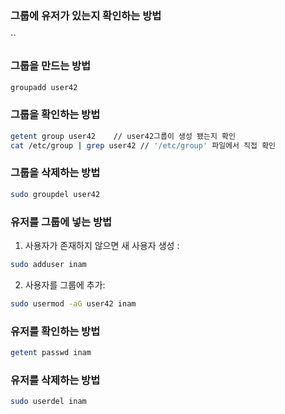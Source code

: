 ### 그룹에 유저가 있는지 확인하는 방법
``
### 그룹을 만드는 방법
```bash
groupadd user42
```
### 그룹을 확인하는 방법
```bash
getent group user42    // user42그룹이 생성 됐는지 확인
cat /etc/group | grep user42 // '/etc/group' 파일에서 직접 확인

```
### 그룹을 삭제하는 방법
```bash
sudo groupdel user42 
```
### 유저를 그룹에 넣는 방법
1. 사용자가 존재하지 않으면 새 사용자 생성 :
```bash
sudo adduser inam
```
2. 사용자를 그룹에 추가:
```bash
sudo usermod -aG user42 inam
```
### 유저를 확인하는 방법
```bash
getent passwd inam
```
### 유저를 삭제하는 방법
```bash
sudo userdel inam
```